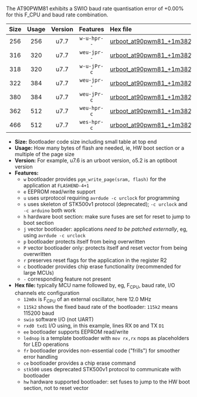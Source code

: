 The AT90PWM81 exhibits a SWIO baud rate quantisation error of +0.00% for this F_CPU and baud rate combination.

|Size|Usage|Version|Features|Hex file|
|:-:|:-:|:-:|:-:|:--|
|256|256|u7.7|`w-u-hpr--`|[urboot_at90pwm81_+1m3824x_+++7k2_swio_rxb0_txb1_lednop_hw.hex](https://raw.githubusercontent.com/stefanrueger/urboot.hex/main/mcus/at90pwm81/external_oscillator/fcpu_+1m3824x/br_+++7k2/urboot_at90pwm81_+1m3824x_+++7k2_swio_rxb0_txb1_lednop_hw.hex)|
|316|320|u7.7|`weu-jpr--`|[urboot_at90pwm81_+1m3824x_+++7k2_swio_rxb0_txb1_ee.hex](https://raw.githubusercontent.com/stefanrueger/urboot.hex/main/mcus/at90pwm81/external_oscillator/fcpu_+1m3824x/br_+++7k2/urboot_at90pwm81_+1m3824x_+++7k2_swio_rxb0_txb1_ee.hex)|
|318|320|u7.7|`w-u-jPr-c`|[urboot_at90pwm81_+1m3824x_+++7k2_swio_rxb0_txb1_lednop_fr_ce.hex](https://raw.githubusercontent.com/stefanrueger/urboot.hex/main/mcus/at90pwm81/external_oscillator/fcpu_+1m3824x/br_+++7k2/urboot_at90pwm81_+1m3824x_+++7k2_swio_rxb0_txb1_lednop_fr_ce.hex)|
|322|384|u7.7|`weu-jpr--`|[urboot_at90pwm81_+1m3824x_+++7k2_swio_rxb0_txb1_ee_lednop.hex](https://raw.githubusercontent.com/stefanrueger/urboot.hex/main/mcus/at90pwm81/external_oscillator/fcpu_+1m3824x/br_+++7k2/urboot_at90pwm81_+1m3824x_+++7k2_swio_rxb0_txb1_ee_lednop.hex)|
|380|384|u7.7|`weu-jPr-c`|[urboot_at90pwm81_+1m3824x_+++7k2_swio_rxb0_txb1_ee_lednop_fr_ce.hex](https://raw.githubusercontent.com/stefanrueger/urboot.hex/main/mcus/at90pwm81/external_oscillator/fcpu_+1m3824x/br_+++7k2/urboot_at90pwm81_+1m3824x_+++7k2_swio_rxb0_txb1_ee_lednop_fr_ce.hex)|
|362|512|u7.7|`weu-hpr-c`|[urboot_at90pwm81_+1m3824x_+++7k2_swio_rxb0_txb1_ee_lednop_fr_ce_hw.hex](https://raw.githubusercontent.com/stefanrueger/urboot.hex/main/mcus/at90pwm81/external_oscillator/fcpu_+1m3824x/br_+++7k2/urboot_at90pwm81_+1m3824x_+++7k2_swio_rxb0_txb1_ee_lednop_fr_ce_hw.hex)|
|466|512|u7.7|`wes-hpr-c`|[urboot_at90pwm81_+1m3824x_+++7k2_swio_rxb0_txb1_ee_lednop_fr_ce_stk500_hw.hex](https://raw.githubusercontent.com/stefanrueger/urboot.hex/main/mcus/at90pwm81/external_oscillator/fcpu_+1m3824x/br_+++7k2/urboot_at90pwm81_+1m3824x_+++7k2_swio_rxb0_txb1_ee_lednop_fr_ce_stk500_hw.hex)|

- **Size:** Bootloader code size including small table at top end
- **Usage:** How many bytes of flash are needed, ie, HW boot section or a multiple of the page size
- **Version:** For example, u7.6 is an urboot version, o5.2 is an optiboot version
- **Features:**
  + `w` bootloader provides `pgm_write_page(sram, flash)` for the application at `FLASHEND-4+1`
  + `e` EEPROM read/write support
  + `u` uses urprotocol requiring `avrdude -c urclock` for programming
  + `s` uses skeleton of STK500v1 protocol (deprecated); `-c urclock` and `-c arduino` both work
  + `h` hardware boot section: make sure fuses are set for reset to jump to boot section
  + `j` vector bootloader: applications *need to be patched externally*, eg, using `avrdude -c urclock`
  + `p` bootloader protects itself from being overwritten
  + `P` vector bootloader only: protects itself and reset vector from being overwritten
  + `r` preserves reset flags for the application in the register R2
  + `c` bootloader provides chip erase functionality (recommended for large MCUs)
  + `-` corresponding feature not present
- **Hex file:** typically MCU name followed by, eg, F<sub>CPU</sub>, baud rate, I/O channels etc configuration
  + `12m0x` is F<sub>CPU</sub> of an external oscillator, here 12.0 MHz
  + `115k2` shows the fixed baud rate of the bootloader: `115k2` means 115200 baud
  + `swio` software I/O (not UART)
  + `rxd0 txd1` I/O using, in this example, lines RX `D0` and TX `D1`
  + `ee` bootloader supports EEPROM read/write
  + `lednop` is a template bootloader with `mov rx,rx` nops as placeholders for LED operations
  + `fr` bootloader provides non-essential code ("frills") for smoother error handling
  + `ce` bootloader provides a chip erase command
  + `stk500` uses deprecated STK500v1 protocol to communicate with bootloader
  + `hw` hardware supported bootloader: set fuses to jump to the HW boot section, not to reset vector
